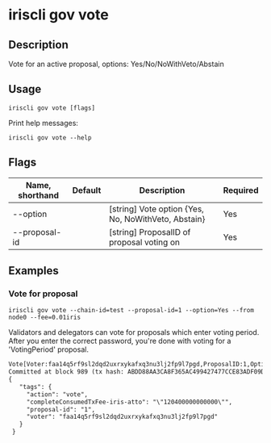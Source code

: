 # iriscli gov vote

## Description

Vote for an active proposal, options: Yes/No/NoWithVeto/Abstain

## Usage

```
iriscli gov vote [flags]
```

Print help messages:

```
iriscli gov vote --help
```
## Flags

| Name, shorthand  | Default                    | Description                                                                                                                                          | Required |
| ---------------- | -------------------------- | ---------------------------------------------------------------------------------------------------------------------------------------------------- | -------- |
| --option         |                            | [string] Vote option {Yes, No, NoWithVeto, Abstain}                                                                                                  | Yes      |
| --proposal-id    |                            | [string] ProposalID of proposal voting on                                                                                                            | Yes      |

## Examples

### Vote for proposal

```shell
iriscli gov vote --chain-id=test --proposal-id=1 --option=Yes --from node0 --fee=0.01iris
```

Validators and delegators can vote for proposals which enter voting period.
After you enter the correct password, you're done with voting for a 'VotingPeriod' proposal.

```txt
Vote[Voter:faa14q5rf9sl2dqd2uxrxykafxq3nu3lj2fp9l7pgd,ProposalID:1,Option:Yes]Password to sign with 'node0':
Committed at block 989 (tx hash: ABDD88AA3CA8F365AC499427477CCE83ADF09D7FC2D62643D0217107E489A483, response: {Code:0 Data:[] Log:Msg 0:  Info: GasWanted:200000 GasUsed:2408 Tags:[{Key:[97 99 116 105 111 110] Value:[118 111 116 101] XXX_NoUnkeyedLiteral:{} XXX_unrecognized:[] XXX_sizecache:0} {Key:[118 111 116 101 114] Value:[102 97 97 49 52 113 53 114 102 57 115 108 50 100 113 100 50 117 120 114 120 121 107 97 102 120 113 51 110 117 51 108 106 50 102 112 57 108 55 112 103 100] XXX_NoUnkeyedLiteral:{} XXX_unrecognized:[] XXX_sizecache:0} {Key:[112 114 111 112 111 115 97 108 45 105 100] Value:[49] XXX_NoUnkeyedLiteral:{} XXX_unrecognized:[] XXX_sizecache:0} {Key:[99 111 109 112 108 101 116 101 67 111 110 115 117 109 101 100 84 120 70 101 101 45 105 114 105 115 45 97 116 116 111] Value:[34 49 50 48 52 48 48 48 48 48 48 48 48 48 48 48 34] XXX_NoUnkeyedLiteral:{} XXX_unrecognized:[] XXX_sizecache:0}] Codespace: XXX_NoUnkeyedLiteral:{} XXX_unrecognized:[] XXX_sizecache:0})
{
   "tags": {
     "action": "vote",
     "completeConsumedTxFee-iris-atto": "\"120400000000000\"",
     "proposal-id": "1",
     "voter": "faa14q5rf9sl2dqd2uxrxykafxq3nu3lj2fp9l7pgd"
   }
 }
```
